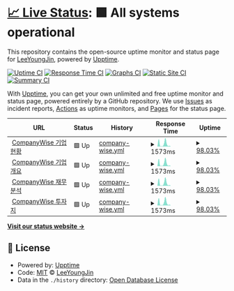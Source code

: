 # [📈 Live Status](https://LeeYoungJin.github.io/fg_upptime): <!--live status--> **🟩 All systems operational**

This repository contains the open-source uptime monitor and status page for [LeeYoungJin](https://LeeYoungJin.github.io/fg_upptime), powered by [Upptime](https://github.com/upptime/upptime).

[![Uptime CI](https://github.com/LeeYoungJin/fg_upptime/workflows/Uptime%20CI/badge.svg)](https://github.com/LeeYoungJin/fg_upptime/actions?query=workflow%3A%22Uptime+CI%22)
[![Response Time CI](https://github.com/LeeYoungJin/fg_upptime/workflows/Response%20Time%20CI/badge.svg)](https://github.com/LeeYoungJin/fg_upptime/actions?query=workflow%3A%22Response+Time+CI%22)
[![Graphs CI](https://github.com/LeeYoungJin/fg_upptime/workflows/Graphs%20CI/badge.svg)](https://github.com/LeeYoungJin/fg_upptime/actions?query=workflow%3A%22Graphs+CI%22)
[![Static Site CI](https://github.com/LeeYoungJin/fg_upptime/workflows/Static%20Site%20CI/badge.svg)](https://github.com/LeeYoungJin/fg_upptime/actions?query=workflow%3A%22Static+Site+CI%22)
[![Summary CI](https://github.com/LeeYoungJin/fg_upptime/workflows/Summary%20CI/badge.svg)](https://github.com/LeeYoungJin/fg_upptime/actions?query=workflow%3A%22Summary+CI%22)

With [Upptime](https://upptime.js.org), you can get your own unlimited and free uptime monitor and status page, powered entirely by a GitHub repository. We use [Issues](https://github.com/LeeYoungJin/fg_upptime/issues) as incident reports, [Actions](https://github.com/LeeYoungJin/fg_upptime/actions) as uptime monitors, and [Pages](https://LeeYoungJin.github.io/fg_upptime) for the status page.

<!--start: status pages-->
<!-- This summary is generated by Upptime (https://github.com/upptime/upptime) -->
<!-- Do not edit this manually, your changes will be overwritten -->
<!-- prettier-ignore -->
| URL | Status | History | Response Time | Uptime |
| --- | ------ | ------- | ------------- | ------ |
| <img alt="" src="https://icons.duckduckgo.com/ip3/comp.wisereport.co.kr.ico" height="13"> [CompanyWise 기업현황](https://comp.wisereport.co.kr/company/c1010001.aspx?cmp_cd=005930&cn=) | 🟩 Up | [company-wise.yml](https://github.com/LeeYoungJin/fg_upptime/commits/HEAD/history/company-wise.yml) | <details><summary><img alt="Response time graph" src="./graphs/company-wise/response-time-week.png" height="20"> 1573ms</summary><br><a href="https://LeeYoungJin.github.io/fg_upptime/history/company-wise"><img alt="Response time 1573" src="https://img.shields.io/endpoint?url=https%3A%2F%2Fraw.githubusercontent.com%2FLeeYoungJin%2Ffg_upptime%2FHEAD%2Fapi%2Fcompany-wise%2Fresponse-time.json"></a><br><a href="https://LeeYoungJin.github.io/fg_upptime/history/company-wise"><img alt="24-hour response time 1573" src="https://img.shields.io/endpoint?url=https%3A%2F%2Fraw.githubusercontent.com%2FLeeYoungJin%2Ffg_upptime%2FHEAD%2Fapi%2Fcompany-wise%2Fresponse-time-day.json"></a><br><a href="https://LeeYoungJin.github.io/fg_upptime/history/company-wise"><img alt="7-day response time 1573" src="https://img.shields.io/endpoint?url=https%3A%2F%2Fraw.githubusercontent.com%2FLeeYoungJin%2Ffg_upptime%2FHEAD%2Fapi%2Fcompany-wise%2Fresponse-time-week.json"></a><br><a href="https://LeeYoungJin.github.io/fg_upptime/history/company-wise"><img alt="30-day response time 1573" src="https://img.shields.io/endpoint?url=https%3A%2F%2Fraw.githubusercontent.com%2FLeeYoungJin%2Ffg_upptime%2FHEAD%2Fapi%2Fcompany-wise%2Fresponse-time-month.json"></a><br><a href="https://LeeYoungJin.github.io/fg_upptime/history/company-wise"><img alt="1-year response time 1573" src="https://img.shields.io/endpoint?url=https%3A%2F%2Fraw.githubusercontent.com%2FLeeYoungJin%2Ffg_upptime%2FHEAD%2Fapi%2Fcompany-wise%2Fresponse-time-year.json"></a></details> | <details><summary><a href="https://LeeYoungJin.github.io/fg_upptime/history/company-wise">98.03%</a></summary><a href="https://LeeYoungJin.github.io/fg_upptime/history/company-wise"><img alt="All-time uptime 98.03%" src="https://img.shields.io/endpoint?url=https%3A%2F%2Fraw.githubusercontent.com%2FLeeYoungJin%2Ffg_upptime%2FHEAD%2Fapi%2Fcompany-wise%2Fuptime.json"></a><br><a href="https://LeeYoungJin.github.io/fg_upptime/history/company-wise"><img alt="24-hour uptime 98.03%" src="https://img.shields.io/endpoint?url=https%3A%2F%2Fraw.githubusercontent.com%2FLeeYoungJin%2Ffg_upptime%2FHEAD%2Fapi%2Fcompany-wise%2Fuptime-day.json"></a><br><a href="https://LeeYoungJin.github.io/fg_upptime/history/company-wise"><img alt="7-day uptime 98.03%" src="https://img.shields.io/endpoint?url=https%3A%2F%2Fraw.githubusercontent.com%2FLeeYoungJin%2Ffg_upptime%2FHEAD%2Fapi%2Fcompany-wise%2Fuptime-week.json"></a><br><a href="https://LeeYoungJin.github.io/fg_upptime/history/company-wise"><img alt="30-day uptime 98.03%" src="https://img.shields.io/endpoint?url=https%3A%2F%2Fraw.githubusercontent.com%2FLeeYoungJin%2Ffg_upptime%2FHEAD%2Fapi%2Fcompany-wise%2Fuptime-month.json"></a><br><a href="https://LeeYoungJin.github.io/fg_upptime/history/company-wise"><img alt="1-year uptime 98.03%" src="https://img.shields.io/endpoint?url=https%3A%2F%2Fraw.githubusercontent.com%2FLeeYoungJin%2Ffg_upptime%2FHEAD%2Fapi%2Fcompany-wise%2Fuptime-year.json"></a></details>
| <img alt="" src="https://icons.duckduckgo.com/ip3/comp.wisereport.co.kr.ico" height="13"> [CompanyWise 기업개요](https://comp.wisereport.co.kr/company/c1020001.aspx?cmp_cd=005930&cn=) | 🟩 Up | [company-wise.yml](https://github.com/LeeYoungJin/fg_upptime/commits/HEAD/history/company-wise.yml) | <details><summary><img alt="Response time graph" src="./graphs/company-wise/response-time-week.png" height="20"> 1573ms</summary><br><a href="https://LeeYoungJin.github.io/fg_upptime/history/company-wise"><img alt="Response time 1573" src="https://img.shields.io/endpoint?url=https%3A%2F%2Fraw.githubusercontent.com%2FLeeYoungJin%2Ffg_upptime%2FHEAD%2Fapi%2Fcompany-wise%2Fresponse-time.json"></a><br><a href="https://LeeYoungJin.github.io/fg_upptime/history/company-wise"><img alt="24-hour response time 1573" src="https://img.shields.io/endpoint?url=https%3A%2F%2Fraw.githubusercontent.com%2FLeeYoungJin%2Ffg_upptime%2FHEAD%2Fapi%2Fcompany-wise%2Fresponse-time-day.json"></a><br><a href="https://LeeYoungJin.github.io/fg_upptime/history/company-wise"><img alt="7-day response time 1573" src="https://img.shields.io/endpoint?url=https%3A%2F%2Fraw.githubusercontent.com%2FLeeYoungJin%2Ffg_upptime%2FHEAD%2Fapi%2Fcompany-wise%2Fresponse-time-week.json"></a><br><a href="https://LeeYoungJin.github.io/fg_upptime/history/company-wise"><img alt="30-day response time 1573" src="https://img.shields.io/endpoint?url=https%3A%2F%2Fraw.githubusercontent.com%2FLeeYoungJin%2Ffg_upptime%2FHEAD%2Fapi%2Fcompany-wise%2Fresponse-time-month.json"></a><br><a href="https://LeeYoungJin.github.io/fg_upptime/history/company-wise"><img alt="1-year response time 1573" src="https://img.shields.io/endpoint?url=https%3A%2F%2Fraw.githubusercontent.com%2FLeeYoungJin%2Ffg_upptime%2FHEAD%2Fapi%2Fcompany-wise%2Fresponse-time-year.json"></a></details> | <details><summary><a href="https://LeeYoungJin.github.io/fg_upptime/history/company-wise">98.03%</a></summary><a href="https://LeeYoungJin.github.io/fg_upptime/history/company-wise"><img alt="All-time uptime 98.03%" src="https://img.shields.io/endpoint?url=https%3A%2F%2Fraw.githubusercontent.com%2FLeeYoungJin%2Ffg_upptime%2FHEAD%2Fapi%2Fcompany-wise%2Fuptime.json"></a><br><a href="https://LeeYoungJin.github.io/fg_upptime/history/company-wise"><img alt="24-hour uptime 98.03%" src="https://img.shields.io/endpoint?url=https%3A%2F%2Fraw.githubusercontent.com%2FLeeYoungJin%2Ffg_upptime%2FHEAD%2Fapi%2Fcompany-wise%2Fuptime-day.json"></a><br><a href="https://LeeYoungJin.github.io/fg_upptime/history/company-wise"><img alt="7-day uptime 98.03%" src="https://img.shields.io/endpoint?url=https%3A%2F%2Fraw.githubusercontent.com%2FLeeYoungJin%2Ffg_upptime%2FHEAD%2Fapi%2Fcompany-wise%2Fuptime-week.json"></a><br><a href="https://LeeYoungJin.github.io/fg_upptime/history/company-wise"><img alt="30-day uptime 98.03%" src="https://img.shields.io/endpoint?url=https%3A%2F%2Fraw.githubusercontent.com%2FLeeYoungJin%2Ffg_upptime%2FHEAD%2Fapi%2Fcompany-wise%2Fuptime-month.json"></a><br><a href="https://LeeYoungJin.github.io/fg_upptime/history/company-wise"><img alt="1-year uptime 98.03%" src="https://img.shields.io/endpoint?url=https%3A%2F%2Fraw.githubusercontent.com%2FLeeYoungJin%2Ffg_upptime%2FHEAD%2Fapi%2Fcompany-wise%2Fuptime-year.json"></a></details>
| <img alt="" src="https://icons.duckduckgo.com/ip3/comp.wisereport.co.kr.ico" height="13"> [CompanyWise 재무분석](https://comp.wisereport.co.kr/company/c1030001.aspx?cmp_cd=005930&cn=) | 🟩 Up | [company-wise.yml](https://github.com/LeeYoungJin/fg_upptime/commits/HEAD/history/company-wise.yml) | <details><summary><img alt="Response time graph" src="./graphs/company-wise/response-time-week.png" height="20"> 1573ms</summary><br><a href="https://LeeYoungJin.github.io/fg_upptime/history/company-wise"><img alt="Response time 1573" src="https://img.shields.io/endpoint?url=https%3A%2F%2Fraw.githubusercontent.com%2FLeeYoungJin%2Ffg_upptime%2FHEAD%2Fapi%2Fcompany-wise%2Fresponse-time.json"></a><br><a href="https://LeeYoungJin.github.io/fg_upptime/history/company-wise"><img alt="24-hour response time 1573" src="https://img.shields.io/endpoint?url=https%3A%2F%2Fraw.githubusercontent.com%2FLeeYoungJin%2Ffg_upptime%2FHEAD%2Fapi%2Fcompany-wise%2Fresponse-time-day.json"></a><br><a href="https://LeeYoungJin.github.io/fg_upptime/history/company-wise"><img alt="7-day response time 1573" src="https://img.shields.io/endpoint?url=https%3A%2F%2Fraw.githubusercontent.com%2FLeeYoungJin%2Ffg_upptime%2FHEAD%2Fapi%2Fcompany-wise%2Fresponse-time-week.json"></a><br><a href="https://LeeYoungJin.github.io/fg_upptime/history/company-wise"><img alt="30-day response time 1573" src="https://img.shields.io/endpoint?url=https%3A%2F%2Fraw.githubusercontent.com%2FLeeYoungJin%2Ffg_upptime%2FHEAD%2Fapi%2Fcompany-wise%2Fresponse-time-month.json"></a><br><a href="https://LeeYoungJin.github.io/fg_upptime/history/company-wise"><img alt="1-year response time 1573" src="https://img.shields.io/endpoint?url=https%3A%2F%2Fraw.githubusercontent.com%2FLeeYoungJin%2Ffg_upptime%2FHEAD%2Fapi%2Fcompany-wise%2Fresponse-time-year.json"></a></details> | <details><summary><a href="https://LeeYoungJin.github.io/fg_upptime/history/company-wise">98.03%</a></summary><a href="https://LeeYoungJin.github.io/fg_upptime/history/company-wise"><img alt="All-time uptime 98.03%" src="https://img.shields.io/endpoint?url=https%3A%2F%2Fraw.githubusercontent.com%2FLeeYoungJin%2Ffg_upptime%2FHEAD%2Fapi%2Fcompany-wise%2Fuptime.json"></a><br><a href="https://LeeYoungJin.github.io/fg_upptime/history/company-wise"><img alt="24-hour uptime 98.03%" src="https://img.shields.io/endpoint?url=https%3A%2F%2Fraw.githubusercontent.com%2FLeeYoungJin%2Ffg_upptime%2FHEAD%2Fapi%2Fcompany-wise%2Fuptime-day.json"></a><br><a href="https://LeeYoungJin.github.io/fg_upptime/history/company-wise"><img alt="7-day uptime 98.03%" src="https://img.shields.io/endpoint?url=https%3A%2F%2Fraw.githubusercontent.com%2FLeeYoungJin%2Ffg_upptime%2FHEAD%2Fapi%2Fcompany-wise%2Fuptime-week.json"></a><br><a href="https://LeeYoungJin.github.io/fg_upptime/history/company-wise"><img alt="30-day uptime 98.03%" src="https://img.shields.io/endpoint?url=https%3A%2F%2Fraw.githubusercontent.com%2FLeeYoungJin%2Ffg_upptime%2FHEAD%2Fapi%2Fcompany-wise%2Fuptime-month.json"></a><br><a href="https://LeeYoungJin.github.io/fg_upptime/history/company-wise"><img alt="1-year uptime 98.03%" src="https://img.shields.io/endpoint?url=https%3A%2F%2Fraw.githubusercontent.com%2FLeeYoungJin%2Ffg_upptime%2FHEAD%2Fapi%2Fcompany-wise%2Fuptime-year.json"></a></details>
| <img alt="" src="https://icons.duckduckgo.com/ip3/comp.wisereport.co.kr.ico" height="13"> [CompanyWise 투자지](https://comp.wisereport.co.kr/company/c1040001.aspx?cmp_cd=005930&cn=) | 🟩 Up | [company-wise.yml](https://github.com/LeeYoungJin/fg_upptime/commits/HEAD/history/company-wise.yml) | <details><summary><img alt="Response time graph" src="./graphs/company-wise/response-time-week.png" height="20"> 1573ms</summary><br><a href="https://LeeYoungJin.github.io/fg_upptime/history/company-wise"><img alt="Response time 1573" src="https://img.shields.io/endpoint?url=https%3A%2F%2Fraw.githubusercontent.com%2FLeeYoungJin%2Ffg_upptime%2FHEAD%2Fapi%2Fcompany-wise%2Fresponse-time.json"></a><br><a href="https://LeeYoungJin.github.io/fg_upptime/history/company-wise"><img alt="24-hour response time 1573" src="https://img.shields.io/endpoint?url=https%3A%2F%2Fraw.githubusercontent.com%2FLeeYoungJin%2Ffg_upptime%2FHEAD%2Fapi%2Fcompany-wise%2Fresponse-time-day.json"></a><br><a href="https://LeeYoungJin.github.io/fg_upptime/history/company-wise"><img alt="7-day response time 1573" src="https://img.shields.io/endpoint?url=https%3A%2F%2Fraw.githubusercontent.com%2FLeeYoungJin%2Ffg_upptime%2FHEAD%2Fapi%2Fcompany-wise%2Fresponse-time-week.json"></a><br><a href="https://LeeYoungJin.github.io/fg_upptime/history/company-wise"><img alt="30-day response time 1573" src="https://img.shields.io/endpoint?url=https%3A%2F%2Fraw.githubusercontent.com%2FLeeYoungJin%2Ffg_upptime%2FHEAD%2Fapi%2Fcompany-wise%2Fresponse-time-month.json"></a><br><a href="https://LeeYoungJin.github.io/fg_upptime/history/company-wise"><img alt="1-year response time 1573" src="https://img.shields.io/endpoint?url=https%3A%2F%2Fraw.githubusercontent.com%2FLeeYoungJin%2Ffg_upptime%2FHEAD%2Fapi%2Fcompany-wise%2Fresponse-time-year.json"></a></details> | <details><summary><a href="https://LeeYoungJin.github.io/fg_upptime/history/company-wise">98.03%</a></summary><a href="https://LeeYoungJin.github.io/fg_upptime/history/company-wise"><img alt="All-time uptime 98.03%" src="https://img.shields.io/endpoint?url=https%3A%2F%2Fraw.githubusercontent.com%2FLeeYoungJin%2Ffg_upptime%2FHEAD%2Fapi%2Fcompany-wise%2Fuptime.json"></a><br><a href="https://LeeYoungJin.github.io/fg_upptime/history/company-wise"><img alt="24-hour uptime 98.03%" src="https://img.shields.io/endpoint?url=https%3A%2F%2Fraw.githubusercontent.com%2FLeeYoungJin%2Ffg_upptime%2FHEAD%2Fapi%2Fcompany-wise%2Fuptime-day.json"></a><br><a href="https://LeeYoungJin.github.io/fg_upptime/history/company-wise"><img alt="7-day uptime 98.03%" src="https://img.shields.io/endpoint?url=https%3A%2F%2Fraw.githubusercontent.com%2FLeeYoungJin%2Ffg_upptime%2FHEAD%2Fapi%2Fcompany-wise%2Fuptime-week.json"></a><br><a href="https://LeeYoungJin.github.io/fg_upptime/history/company-wise"><img alt="30-day uptime 98.03%" src="https://img.shields.io/endpoint?url=https%3A%2F%2Fraw.githubusercontent.com%2FLeeYoungJin%2Ffg_upptime%2FHEAD%2Fapi%2Fcompany-wise%2Fuptime-month.json"></a><br><a href="https://LeeYoungJin.github.io/fg_upptime/history/company-wise"><img alt="1-year uptime 98.03%" src="https://img.shields.io/endpoint?url=https%3A%2F%2Fraw.githubusercontent.com%2FLeeYoungJin%2Ffg_upptime%2FHEAD%2Fapi%2Fcompany-wise%2Fuptime-year.json"></a></details>

<!--end: status pages-->

[**Visit our status website →**](https://LeeYoungJin.github.io/fg_upptime)

## 📄 License

- Powered by: [Upptime](https://github.com/upptime/upptime)
- Code: [MIT](./LICENSE) © [LeeYoungJin](https://LeeYoungJin.github.io/fg_upptime)
- Data in the `./history` directory: [Open Database License](https://opendatacommons.org/licenses/odbl/1-0/)
